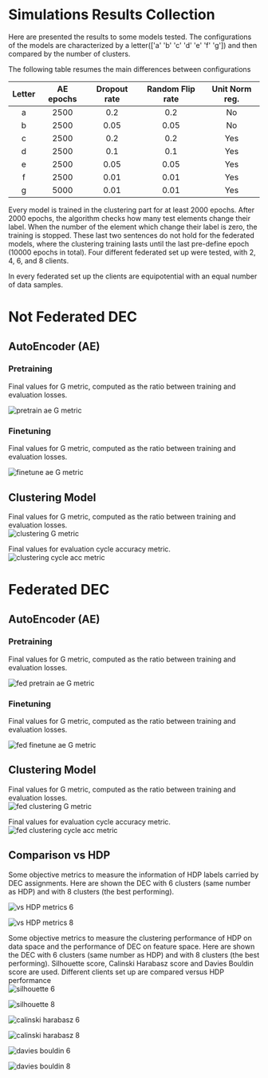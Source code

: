 
Simulations Results Collection
==============================



Here are presented the results to some models tested.
The configurations of the models are characterized by a 
letter(['a' 'b' 'c' 'd' 'e' 'f' 'g']) and then compared by the number of clusters.
  
The following table resumes the main differences between configurations

|Letter|AE epochs|Dropout rate|Random Flip rate|Unit Norm reg.|
| :---: | :---: | :---: | :---: | :---: |
|a|2500|0.2|0.2|No|
|b|2500|0.05|0.05|No|
|c|2500|0.2|0.2|Yes|
|d|2500|0.1|0.1|Yes|
|e|2500|0.05|0.05|Yes|
|f|2500|0.01|0.01|Yes|
|g|5000|0.01|0.01|Yes|



Every model is trained in the clustering part for at least 2000 epochs.
After 2000 epochs, the algorithm checks how 
many test elements change their label.
When the number of the element which change their label is zero, the training is 
stopped.
These last two sentences do not hold for the federated models, where the clustering training lasts until the 
last pre-define epoch (10000 epochs in total).
Four different federated set up were tested, with 2, 4, 6, and 8 clients.

In every federated set up the clients are equipotential with an equal number of data samples.

Not Federated DEC
=================

AutoEncoder (AE)
----------------

### Pretraining
  

Final values for G metric, computed as the ratio between training and evaluation losses.  

![pretrain ae G metric](Pretrain_SAE_G_metric.png?raw=true)

### Finetuning
  

Final values for G metric, computed as the ratio between training and evaluation losses.  

![finetune ae G metric](Finetune_SAE_G_metric.png?raw=true)

Clustering Model
----------------
  

Final values for G metric, computed as the ratio between training and evaluation losses.  
![clustering G metric](Clustering_Model_G_metric.png?raw=true)
  

Final values for evaluation cycle accuracy metric.  
![clustering cycle acc metric](clustering_cycle_acc_metric.png?raw=true)

Federated DEC
=============

AutoEncoder (AE)
----------------

### Pretraining
  

Final values for G metric, computed as the ratio between training and evaluation losses.  

![fed pretrain ae G metric](fed_Pretrain_SAE_G_metric.png?raw=true)

### Finetuning
  

Final values for G metric, computed as the ratio between training and evaluation losses.  

![fed finetune ae G metric](fed_Finetune_SAE_G_metric.png?raw=true)

Clustering Model
----------------
  

Final values for G metric, computed as the ratio between training and evaluation losses.  
![fed clustering G metric](fed_Clustering_Model_G_metric.png?raw=true)
  

Final values for evaluation cycle accuracy metric.  
![fed clustering cycle acc metric](fed_clustering_cycle_acc_metric.png?raw=true)

Comparison vs HDP
-----------------



Some objective metrics to measure the information of HDP labels carried by DEC assignments. Here are shown the DEC with
 6 clusters (same number as HDP) and with 8 clusters (the best performing).
  
![vs HDP metrics 6](metrics6.png?raw=true)
  
![vs HDP metrics 8](metrics8.png?raw=true)



Some objective metrics to measure the clustering performance of HDP on data space and the performance of DEC on feature
 space. Here are shown the DEC with 6 clusters (same number as HDP) and with 8 clusters (the best performing). 
Silhouette score, Calinski Harabasz score and Davies Bouldin score are used. Different clients set up are compared 
versus HDP performance  
![silhouette 6](silh_score6.png?raw=true)
  
![silhouette 8](silh_score8.png?raw=true)
  
![calinski harabasz 6](cal_har_score6.png?raw=true)
  
![calinski harabasz 8](cal_har_score8.png?raw=true)
  
![davies bouldin 6](dav_bou_score6.png?raw=true)
  
![davies bouldin 8](dav_bou_score8.png?raw=true)
